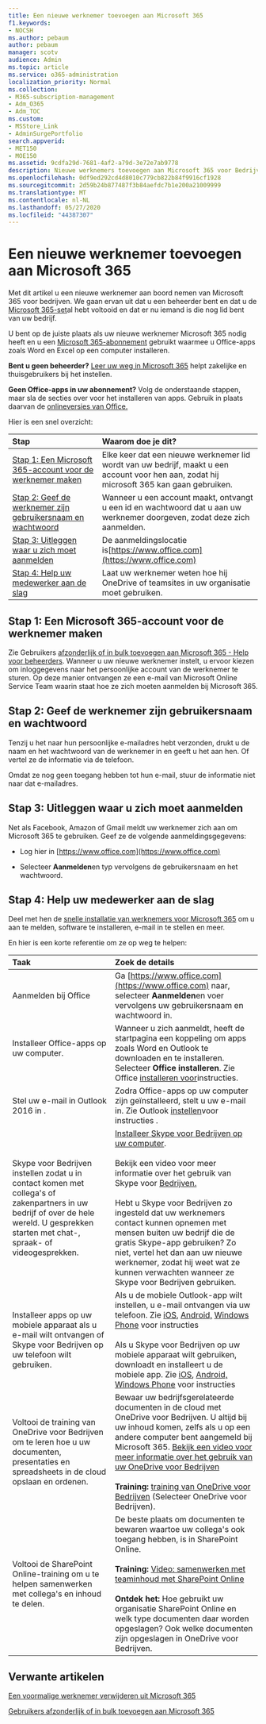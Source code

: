 ```yaml
---
title: Een nieuwe werknemer toevoegen aan Microsoft 365
f1.keywords:
- NOCSH
ms.author: pebaum
author: pebaum
manager: scotv
audience: Admin
ms.topic: article
ms.service: o365-administration
localization_priority: Normal
ms.collection:
- M365-subscription-management
- Adm_O365
- Adm_TOC
ms.custom:
- MSStore_Link
- AdminSurgePortfolio
search.appverid:
- MET150
- MOE150
ms.assetid: 9cdfa29d-7681-4af2-a79d-3e72e7ab9778
description: Nieuwe werknemers toevoegen aan Microsoft 365 voor Bedrijven voor e-mail-, Skype- en Office-apps.
ms.openlocfilehash: 0df9ed292cd4d8010c779cb822b84f9916cf1928
ms.sourcegitcommit: 2d59b24b877487f3b84aefdc7b1e200a21009999
ms.translationtype: MT
ms.contentlocale: nl-NL
ms.lasthandoff: 05/27/2020
ms.locfileid: "44387307"
---
```

# <a name="add-a-new-employee-to-microsoft-365"></a>Een nieuwe werknemer toevoegen aan Microsoft 365

Met dit artikel u een nieuwe werknemer aan boord nemen van Microsoft 365 voor bedrijven. We gaan ervan uit dat u een beheerder bent en dat u de [Microsoft 365-set](../setup/setup.md)al hebt voltooid en dat er nu iemand is die nog lid bent van uw bedrijf.
  
U bent op de juiste plaats als uw nieuwe werknemer Microsoft 365 nodig heeft en u een [Microsoft 365-abonnement](https://products.office.com/business/compare-office-365-for-business-plans) gebruikt waarmee u Office-apps zoals Word en Excel op een computer installeren. 
  
 **Bent u geen beheerder?** [Leer uw weg in Microsoft 365](https://support.office.com/article/office-basics-video-training-396b8d9e-e118-42d0-8a0d-87d1f2f055fb) helpt zakelijke en thuisgebruikers bij het instellen. 
  
 **Geen Office-apps in uw abonnement?** Volg de onderstaande stappen, maar sla de secties over voor het installeren van apps. Gebruik in plaats daarvan de [onlineversies van Office.](https://support.office.com/article/91a4ec74-67fe-4a84-a268-f6bdf3da1804.aspx) 
  
Hier is een snel overzicht: 
  
|**Stap**|**Waarom doe je dit?**|
|:-----|:-----|
|[Stap 1: Een Microsoft 365-account voor de werknemer maken](#step-1-create-a-microsoft-365-account-for-the-employee) <br/> |Elke keer dat een nieuwe werknemer lid wordt van uw bedrijf, maakt u een account voor hen aan, zodat hij microsoft 365 kan gaan gebruiken.  <br/> |
|[Stap 2: Geef de werknemer zijn gebruikersnaam en wachtwoord](#step-2-give-the-employee-their-user-id-and-password) <br/> |Wanneer u een account maakt, ontvangt u een id en wachtwoord dat u aan uw werknemer doorgeven, zodat deze zich aanmelden.  <br/> |
|[Stap 3: Uitleggen waar u zich moet aanmelden](#step-3-explain-where-to-sign-in) <br/> |De aanmeldingslocatie is[https://www.office.com](https://www.office.com) <br/> |
|[Stap 4: Help uw medewerker aan de slag](#step-4-help-your-employee-get-started) <br/> |Laat uw werknemer weten hoe hij OneDrive of teamsites in uw organisatie moet gebruiken.  <br/> |
   
## <a name="step-1-create-a-microsoft-365-account-for-the-employee"></a>Stap 1: Een Microsoft 365-account voor de werknemer maken


Zie Gebruikers [afzonderlijk of in bulk toevoegen aan Microsoft 365 - Help voor beheerders](add-users.md). Wanneer u uw nieuwe werknemer instelt, u ervoor kiezen om inloggegevens naar het persoonlijke account van de werknemer te sturen. Op deze manier ontvangen ze een e-mail van Microsoft Online Service Team waarin staat hoe ze zich moeten aanmelden bij Microsoft 365.
  
## <a name="step-2-give-the-employee-their-user-id-and-password"></a>Stap 2: Geef de werknemer zijn gebruikersnaam en wachtwoord


Tenzij u het naar hun persoonlijke e-mailadres hebt verzonden, drukt u de naam en het wachtwoord van de werknemer in en geeft u het aan hen. Of vertel ze de informatie via de telefoon.
  
Omdat ze nog geen toegang hebben tot hun e-mail, stuur de informatie niet naar dat e-mailadres.
  
## <a name="step-3-explain-where-to-sign-in"></a>Stap 3: Uitleggen waar u zich moet aanmelden 


Net als Facebook, Amazon of Gmail meldt uw werknemer zich aan om Microsoft 365 te gebruiken. Geef ze de volgende aanmeldingsgegevens:
  
- Log hier in [https://www.office.com](https://www.office.com)
    
- Selecteer **Aanmelden**en typ vervolgens de gebruikersnaam en het wachtwoord.
    
## <a name="step-4-help-your-employee-get-started"></a>Stap 4: Help uw medewerker aan de slag


Deel met hen de [snelle installatie van werknemers voor Microsoft 365](https://support.office.com/article/employee-quick-setup-b9700090-ce64-4046-ab92-ce8488a7bc0f) om u aan te melden, software te installeren, e-mail in te stellen en meer. 
  
En hier is een korte referentie om ze op weg te helpen:
  
|**Taak**|**Zoek de details**|
|:-----|:-----|
|Aanmelden bij Office  <br/> |Ga [https://www.office.com](https://www.office.com) naar, selecteer **Aanmelden**en voer vervolgens uw gebruikersnaam en wachtwoord in.  <br/> |
|Installeer Office-apps op uw computer.  <br/><br/> |Wanneer u zich aanmeldt, heeft de startpagina een koppeling om apps zoals Word en Outlook te downloaden en te installeren.  Selecteer **Office installeren**.         Zie Office [installeren voor](https://support.office.com/article/4414eaaf-0478-48be-9c42-23adc4716658.aspx)instructies.  <br/> |
|Stel uw e-mail in Outlook 2016 in .  <br/> |Zodra Office-apps op uw computer zijn geïnstalleerd, stelt u uw e-mail in. Zie Outlook [instellen](https://support.office.com/article/6e27792a-9267-4aa4-8bb6-c84ef146101b.aspx)voor instructies .  <br/> |
|Skype voor Bedrijven instellen zodat u in contact komen met collega's of zakenpartners in uw bedrijf of over de hele wereld. U gesprekken starten met chat-, spraak- of videogesprekken.  <br/> |[Installeer Skype voor Bedrijven op uw computer](https://support.office.com/article/8a0d4da8-9d58-44f9-9759-5c8f340cb3fb.aspx).  <br/> <br/>Bekijk een video voor meer informatie over het gebruik van Skype voor [Bedrijven.](https://support.office.com/article/3a21eca4-434d-41f1-ab06-3d4a268573b7.aspx) <br/> <br/>Hebt u Skype voor Bedrijven zo ingesteld dat uw werknemers contact kunnen opnemen met mensen buiten uw bedrijf die de gratis Skype-app gebruiken? Zo niet, vertel het dan aan uw nieuwe werknemer, zodat hij weet wat ze kunnen verwachten wanneer ze Skype voor Bedrijven gebruiken.  <br/> |
|Installeer apps op uw mobiele apparaat als u e-mail wilt ontvangen of Skype voor Bedrijven op uw telefoon wilt gebruiken.  <br/> |Als u de mobiele Outlook-app wilt instellen, u e-mail ontvangen via uw telefoon. Zie [iOS](https://support.office.com/article/b2de2161-cc1d-49ef-9ef9-81acd1c8e234.aspx), [Android,](https://support.office.com/article/886db551-8dfa-4fd5-b835-f8e532091872.aspx) [Windows Phone](https://support.microsoft.com/en-us/office/set-up-email-on-windows-phone-181a112a-be92-49ca-ade5-399264b3d417) voor instructies <br/> <br/>Als u Skype voor Bedrijven op uw mobiele apparaat wilt gebruiken, downloadt en installeert u de mobiele app. Zie [iOS](https://support.microsoft.com/en-us/office/install-skype-for-business-on-a-mobile-device-3239c8a3-cf55-4ff0-a967-5de51911c049#OS_Type=iOS), [Android,](https://support.microsoft.com/en-us/office/sign-in-to-skype-for-business-on-a-mobile-device-4d1b7dfa-5b0b-4868-bae5-25947fb99e6e#OS_Type=Android) [Windows Phone](https://support.microsoft.com/en-us/office/sign-in-to-skype-for-business-on-a-mobile-device-4d1b7dfa-5b0b-4868-bae5-25947fb99e6e#OS_Type=Windows_Phone) voor instructies <br/> |
|Voltooi de training van OneDrive voor Bedrijven om te leren hoe u uw documenten, presentaties en spreadsheets in de cloud opslaan en ordenen.  <br/> |Bewaar uw bedrijfsgerelateerde documenten in de cloud met OneDrive voor Bedrijven. U altijd bij uw inhoud komen, zelfs als u op een andere computer bent aangemeld bij Microsoft 365. [Bekijk een video voor meer informatie over het gebruik van uw OneDrive voor Bedrijven](https://support.office.com/article/b30da4eb-ddd2-44b6-943b-e6fbfc6b8dde.aspx) <br/><br/> **Training:** [training van OneDrive voor Bedrijven](https://support.office.com/article/1f608184-b7e6-43ca-8753-2ff679203132.aspx) (Selecteer OneDrive voor Bedrijven).  <br/> |
|Voltooi de SharePoint Online-training om u te helpen samenwerken met collega's en inhoud te delen.  <br/> |De beste plaats om documenten te bewaren waartoe uw collega's ook toegang hebben, is in SharePoint Online.  <br/> <br/>**Training:** [Video: samenwerken met teaminhoud met SharePoint Online](https://support.office.com/article/what-is-sharepoint-online-c17b6824-cc22-478f-8757-497cc6b57121) <br/><br/> **Ontdek het:** Hoe gebruikt uw organisatie SharePoint Online en welk type documenten daar worden opgeslagen? Ook welke documenten zijn opgeslagen in OneDrive voor Bedrijven.  <br/> |

   
## <a name="related-articles"></a>Verwante artikelen


[Een voormalige werknemer verwijderen uit Microsoft 365](remove-former-employee.md)
  
[Gebruikers afzonderlijk of in bulk toevoegen aan Microsoft 365](add-users.md)
  

